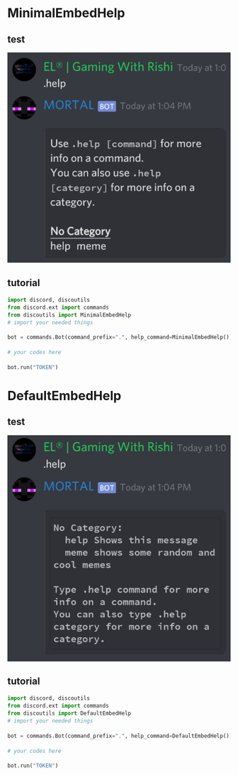 # MinimalEmbedHelp

## test
[![MinimalEmbedHelp.png](https://raw.githubusercontent.com/docs-pypackage/discoutils/main/assets/MinimalEmbedHelp.png)](https://raw.github.com/docs-pypackage/discoutils/main/assets/MinimalEmbedHelp.png)
## tutorial
```py
import discord, discoutils
from discord.ext import commands
from discoutils import MinimalEmbedHelp
# import your needed things

bot = commands.Bot(command_prefix=".", help_command=MinimalEmbedHelp())

# your codes here

bot.run("TOKEN")
```

# DefaultEmbedHelp

## test
[![DefaultEmbedHelp.png](https://raw.githubusercontent.com/docs-pypackage/discoutils/main/assets/DefaultEmbedHelp.png)](https://raw.github.com/docs-pypackage/discoutils/main/assets/DefaultEmbedHelp.png)
## tutorial
```py
import discord, discoutils
from discord.ext import commands
from discoutils import DefaultEmbedHelp
# import your needed things

bot = commands.Bot(command_prefix=".", help_command=DefaultEmbedHelp())

# your codes here

bot.run("TOKEN")
```
